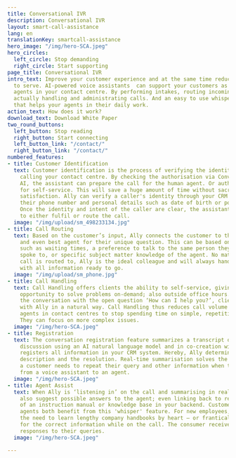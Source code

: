 ```yaml
---
title: Conversational IVR
description: Conversational IVR
layout: smart-call-assistance
lang: en
translationKey: smartcall-assistance
hero_image: "/img/hero-SCA.jpeg"
hero_circles:
  left_circle: Stop demanding
  right_circle: Start supporting
page_title: Conversational IVR
intro_text: Improve your customer experience and at the same time reduce your cost
  to serve. AI-powered voice assistants  can support your customers as well as the
  agents in your contact centre. By performing intakes, routing incoming calls and
  actually handling and administrating calls. And an easy to use whispering function
  that helps your agents in their daily work.
action_text: How does it work?
download_text: Download White Paper
two_round_buttons:
  left_button: Stop reading
  right_button: Start connecting
  left_button_link: "/contact/"
  right_button_link: "/contact/"
numbered_features:
- title: Customer Identification
  text: Customer identification is the process of verifying the identity of the person
    calling your contact centre. By checking the authorisation via Conversational
    AI, the assistant can prepare the call for the human agent. Or authorize the customer
    for self-service. This will save a huge amount of time without sacrifising customer
    satisfaction. Ally can verify a caller's identity through your CRM system using
    their phone number and personal details such as date of birth or postal code.
    Once the identity and intent of the caller are clear, the assistant can proceed
    to either fulfil or route the call.
  image: "/img/upload/sm_498233134.jpg"
- title: Call Routing
  text: Based on the customer’s input, Ally connects the customer to the right department
    and even best agent for their unique question. This can be based on variables
    such as waiting times, a preference to talk to the same person they previously
    spoke to, or specific subject matter knowledge of the agent. No matter who the
    call is routed to, Ally is the ideal colleague and will always hand over the call
    with all information ready to go.
  image: "/img/upload/sm_phone.jpg"
- title: Call Handling
  text: Call Handling offers clients the ability to self-service, giving them the
    opportunity to solve problems on-demand; also outside office hours. By starting
    the conversation with the open question ‘How can I help you?’, clients can converse
    with Ally in a natural way. Call Handling thus reduces call volume and allows
    agents in contact centres to stop spending time on simple, repetitive questions.
    They can focus on more complex issues.
  image: "/img/hero-SCA.jpeg"
- title: Registration
  text: The conversation registration feature summarizes a transcript of an ongoing
    discussion using an AI natural language model and in co-creation with the agent
    registers all information in your CRM system. Hereby, Ally determines the issue
    description and the resolution. Real-time summarisation solves the issue where
    a customer needs to repeat their query and other information when transferred
    from a voice assistant to an agent.
  image: "/img/hero-SCA.jpeg"
- title: Agent Assist
  text: When Ally is ‘listening in’ on the call and summarising in real time, it can
    also suggest possible answers to the agent; even linking back to relevant parts
    of an instruction manual or knowledge base in your backend. Customers and human
    agents both benefit from this 'whisper' feature. For new employees, this reduces
    the need to learn lengthy company handbooks by heart – or frantically searching
    for the correct information while on the call. The consumer receives prompt, precise
    responses to their queries.
  image: "/img/hero-SCA.jpeg"

---
```

